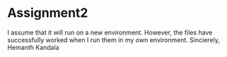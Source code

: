 # Assignment2 
I assume that it will run on a new environment. 
However, the files have successfully worked when I run them in my own environment. 
Sincierely,
Hemanth Kandala
